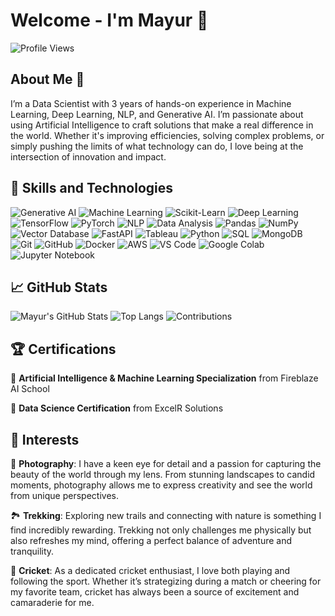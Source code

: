 # Welcome - I'm Mayur 🌟

![Profile Views](https://komarev.com/ghpvc/?username=mayurgohane&color=blue)

## About Me 🌱 

I’m a Data Scientist with 3 years of hands-on experience in Machine Learning, Deep Learning, NLP, and Generative AI. I’m passionate about using Artificial Intelligence to craft solutions that make a real difference in the world. Whether it's improving efficiencies, solving complex problems, or simply pushing the limits of what technology can do, I love being at the intersection of innovation and impact.

## 🚀 Skills and Technologies

![Generative AI](https://img.shields.io/badge/Generative%20AI-F37626?style=flat&logo=python&logoColor=white)
![Machine Learning](https://img.shields.io/badge/Machine%20Learning-3776AB?style=flat&logo=python&logoColor=white)
![Scikit-Learn](https://img.shields.io/badge/Scikit--Learn-F7931E?style=flat&logo=scikit-learn&logoColor=white)
![Deep Learning](https://img.shields.io/badge/Deep%20Learning-FF6F00?style=flat&logo=tensorflow&logoColor=white)
![TensorFlow](https://img.shields.io/badge/TensorFlow-FF6F00?style=flat&logo=tensorflow&logoColor=white)
![PyTorch](https://img.shields.io/badge/PyTorch-EE4C2C?style=flat&logo=pytorch&logoColor=white)
![NLP](https://img.shields.io/badge/NLP-EE4C2C?style=flat&logo=pytorch&logoColor=white)
![Data Analysis](https://img.shields.io/badge/Data%20Analysis-4B8BBE?style=flat&logo=python&logoColor=white)
![Pandas](https://img.shields.io/badge/Pandas-150458?style=flat&logo=pandas&logoColor=white)
![NumPy](https://img.shields.io/badge/NumPy-013243?style=flat&logo=numpy&logoColor=white)
![Vector Database](https://img.shields.io/badge/Vector%20Database-4B8BBE?style=flat&logo=none&logoColor=white)
![FastAPI](https://img.shields.io/badge/FastAPI-0052CC?style=flat&logo=fastapi&logoColor=white)
![Tableau](https://img.shields.io/badge/Tableau-E97627?style=flat&logo=tableau&logoColor=white)
![Python](https://img.shields.io/badge/Python-3776AB?style=flat&logo=python&logoColor=white)
![SQL](https://img.shields.io/badge/SQL-003B57?style=flat&logo=postgresql&logoColor=white)
![MongoDB](https://img.shields.io/badge/MongoDB-47A248?style=flat&logo=mongodb&logoColor=white)
![Git](https://img.shields.io/badge/Git-F05032?style=flat&logo=git&logoColor=white)
![GitHub](https://img.shields.io/badge/GitHub-181717?style=flat&logo=github&logoColor=white)
![Docker](https://img.shields.io/badge/Docker-2496ED?style=flat&logo=docker&logoColor=white)
![AWS](https://img.shields.io/badge/AWS-232F3E?style=flat&logo=amazon-aws&logoColor=white)
![VS Code](https://img.shields.io/badge/Visual%20Studio%20Code-007ACC?style=flat&logo=visual-studio-code&logoColor=white)
![Google Colab](https://img.shields.io/badge/Google%20Colab-F9AB00?style=flat&logo=googlecolab&logoColor=white)
![Jupyter Notebook](https://img.shields.io/badge/Jupyter%20Notebook-F37626?style=flat&logo=jupyter&logoColor=white)


## 📈 GitHub Stats
![Mayur's GitHub Stats](https://github-readme-stats.vercel.app/api?username=Mayurgohane&show_icons=true&theme=merko)
![Top Langs](https://github-readme-stats.vercel.app/api/top-langs/?username=Mayurgohane&layout=compact&theme=merko)
![Contributions](https://github-readme-streak-stats.herokuapp.com/?user=Mayurgohane&theme=merko&hide_border=true)




## 🏆 Certifications

🏅 **Artificial Intelligence & Machine Learning Specialization** from Fireblaze AI School

🏅 **Data Science Certification** from ExcelR Solutions


## 🎨 Interests

📸 **Photography**: I have a keen eye for detail and a passion for capturing the beauty of the world through my lens. From stunning landscapes to candid moments, photography allows me to express creativity and see the world from unique perspectives.

🏞️ **Trekking**: Exploring new trails and connecting with nature is something I find incredibly rewarding. Trekking not only challenges me physically but also refreshes my mind, offering a perfect balance of adventure and tranquility.

🏏 **Cricket**: As a dedicated cricket enthusiast, I love both playing and following the sport. Whether it’s strategizing during a match or cheering for my favorite team, cricket has always been a source of excitement and camaraderie for me.
